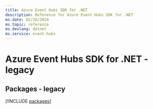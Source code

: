 ```yaml
---
title: Azure Event Hubs SDK for .NET
description: Reference for Azure Event Hubs SDK for .NET
ms.date: 02/26/2024
ms.topic: reference
ms.devlang: dotnet
ms.service: event-hubs
---
```

# Azure Event Hubs SDK for .NET - legacy
## Packages - legacy
[!INCLUDE [packages](event-hubs-index.md)]